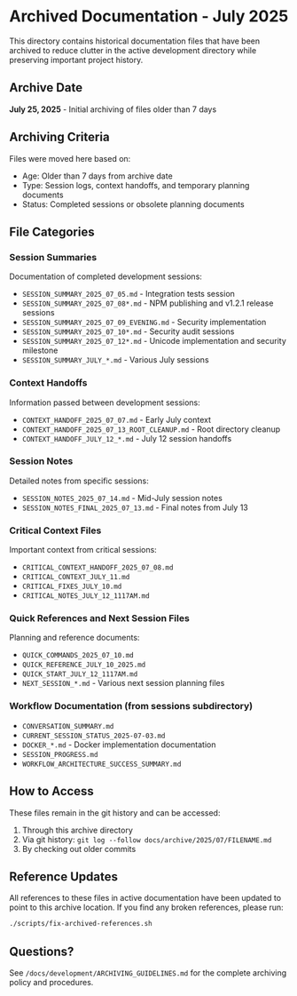 # Archived Documentation - July 2025

This directory contains historical documentation files that have been archived to reduce clutter in the active development directory while preserving important project history.

## Archive Date
**July 25, 2025** - Initial archiving of files older than 7 days

## Archiving Criteria
Files were moved here based on:
- Age: Older than 7 days from archive date
- Type: Session logs, context handoffs, and temporary planning documents
- Status: Completed sessions or obsolete planning documents

## File Categories

### Session Summaries
Documentation of completed development sessions:
- `SESSION_SUMMARY_2025_07_05.md` - Integration tests session
- `SESSION_SUMMARY_2025_07_08*.md` - NPM publishing and v1.2.1 release sessions
- `SESSION_SUMMARY_2025_07_09_EVENING.md` - Security implementation
- `SESSION_SUMMARY_2025_07_10*.md` - Security audit sessions
- `SESSION_SUMMARY_2025_07_12*.md` - Unicode implementation and security milestone
- `SESSION_SUMMARY_JULY_*.md` - Various July sessions

### Context Handoffs
Information passed between development sessions:
- `CONTEXT_HANDOFF_2025_07_07.md` - Early July context
- `CONTEXT_HANDOFF_2025_07_13_ROOT_CLEANUP.md` - Root directory cleanup
- `CONTEXT_HANDOFF_JULY_12_*.md` - July 12 session handoffs

### Session Notes
Detailed notes from specific sessions:
- `SESSION_NOTES_2025_07_14.md` - Mid-July session notes
- `SESSION_NOTES_FINAL_2025_07_13.md` - Final notes from July 13

### Critical Context Files
Important context from critical sessions:
- `CRITICAL_CONTEXT_HANDOFF_2025_07_08.md`
- `CRITICAL_CONTEXT_JULY_11.md`
- `CRITICAL_FIXES_JULY_10.md`
- `CRITICAL_NOTES_JULY_12_1117AM.md`

### Quick References and Next Session Files
Planning and reference documents:
- `QUICK_COMMANDS_2025_07_10.md`
- `QUICK_REFERENCE_JULY_10_2025.md`
- `QUICK_START_JULY_12_1117AM.md`
- `NEXT_SESSION_*.md` - Various next session planning files

### Workflow Documentation (from sessions subdirectory)
- `CONVERSATION_SUMMARY.md`
- `CURRENT_SESSION_STATUS_2025-07-03.md`
- `DOCKER_*.md` - Docker implementation documentation
- `SESSION_PROGRESS.md`
- `WORKFLOW_ARCHITECTURE_SUCCESS_SUMMARY.md`

## How to Access
These files remain in the git history and can be accessed:
1. Through this archive directory
2. Via git history: `git log --follow docs/archive/2025/07/FILENAME.md`
3. By checking out older commits

## Reference Updates
All references to these files in active documentation have been updated to point to this archive location. If you find any broken references, please run:
```bash
./scripts/fix-archived-references.sh
```

## Questions?
See `/docs/development/ARCHIVING_GUIDELINES.md` for the complete archiving policy and procedures.